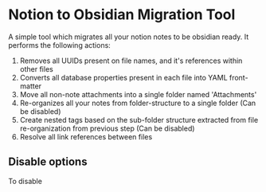 # Notion to Obsidian Migration Tool

A simple tool which migrates all your notion notes to be obsidian ready.
It performs the following actions:

1. Removes all UUIDs present on file names, and it's references within other files
2. Converts all database properties present in each file into YAML front-matter
3. Move all non-note attachments into a single folder named 'Attachments'
4. Re-organizes all your notes from folder-structure to a single folder (Can be disabled)
5. Create nested tags based on the sub-folder structure extracted from file re-organization from previous step (Can be disabled)
6. Resolve all link references between files

## Disable options

To disable 